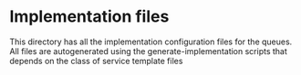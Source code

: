 # Implementation files

This directory has all the implementation configuration files for the queues. All files are autogenerated using the generate-implementation scripts that depends on the class of service template files
